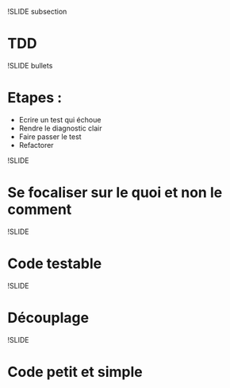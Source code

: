 !SLIDE subsection

# TDD

!SLIDE bullets

# Etapes :
* Ecrire un test qui échoue
* Rendre le diagnostic clair
* Faire passer le test
* Refactorer

!SLIDE

# Se focaliser sur le quoi et non le comment

!SLIDE

# Code testable

!SLIDE

# Découplage

!SLIDE

# Code petit et simple
